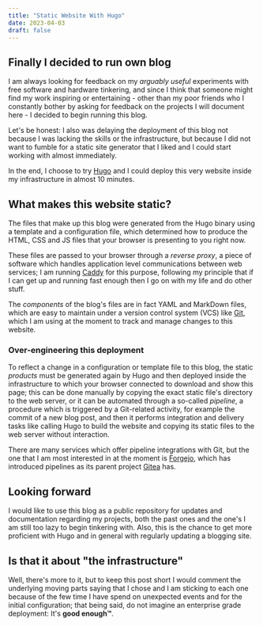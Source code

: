 ```yaml
---
title: "Static Website With Hugo"
date: 2023-04-03
draft: false
---
```

## Finally I decided to run own blog

I am always looking for feedback on my *arguably useful* experiments with free software and hardware tinkering, and since I think that someone might find my work inspiring or entertaining - other than my poor friends who I constantly bother by asking for feedback on the projects I will document here - I decided to begin running this blog.

Let's be honest: I also was delaying the deployment of this blog not because I was lacking the skills or the infrastructure, but because I did not want to fumble for a static site generator that I liked and I could start working with almost immediately.

In the end, I choose to try [Hugo](https://gohugo.io/getting-started/quick-start/) and I could deploy this very website inside my infrastructure in almost 10 minutes.

## What makes this website static?

The files that make up this blog were generated from the Hugo binary using a template and a configuration file, which determined how to produce the HTML, CSS and JS files that your browser is presenting to you right now.

These files are passed to your browser through a *reverse proxy*, a piece of software which handles application level communications between web services; I am running [Caddy](https://caddyserver.com/) for this purpose, following my principle that if I can get up and running fast enough then I go on with my life and do other stuff.

The *components* of the blog's files are in fact YAML and MarkDown files, which are easy to maintain under a version control system (VCS) like [Git](https://git-scm.com/book/en/v2/Getting-Started-About-Version-Control), which I am using at the moment to track and manage changes to this website.

### Over-engineering this deployment

To reflect a change in a configuration or template file to this blog, the static *products* must be generated again by Hugo and then deployed inside the infrastructure to which your browser connected to download and show this page; this can be done manually by copying the exact static file's directory to the web server, or it can be automated through a so-called *pipeline*, a procedure which is triggered by a Git-related activity, for example the commit of a new blog post, and then it performs integration and delivery tasks like calling Hugo to build the website and copying its static files to the web server without interaction.

There are many services which offer pipeline integrations with Git, but the one that I am most interested in at the moment is [Forgejo](https://forgejo.org/2023-03-release-v1/), which has introduced pipelines as its parent project [Gitea](https://blog.gitea.io/2022/12/feature-preview-gitea-actions/) has.

## Looking forward

I would like to use this blog as a public repository for updates and documentation regarding my projects, both the past ones and the one's I am still too lazy to begin tinkering with. Also, this is the chance to get more proficient with Hugo and in general with regularly updating a blogging site.

## Is that it about "the infrastructure"

Well, there's more to it, but to keep this post short I would comment the underlying moving parts saying that I chose and I am sticking to each one because of the few time I have spend on unexpected events and for the initial configuration; that being said, do not imagine an enterprise grade deployment: It's **good enough™**.
